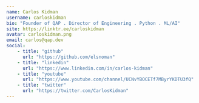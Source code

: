 ```yaml
---
name: Carlos Kidman
username: carloskidman
bio: "Founder of QAP . Director of Engineering . Python . ML/AI"
site: https://linktr.ee/carloskidman
avatar: carloskidman.png
email: carlos@qap.dev
social:
    - title: "github"
      url: "https://github.com/elsnoman"
    - title: "linkedin"
      url: "https://www.linkedin.com/in/carlos-kidman"
    - title: "youtube"
      url: "https://www.youtube.com/channel/UCNvYBOCETf7MByrYKDTU3fQ"
    - title: "twitter"
      url: "https://twitter.com/CarlosKidman"
---
```

